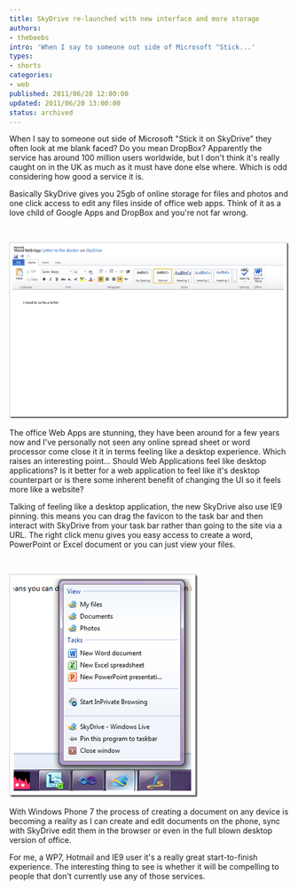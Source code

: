 ```yaml
---
title: SkyDrive re-launched with new interface and more storage
authors:
- thebeebs
intro: 'When I say to someone out side of Microsoft "Stick...'
types:
- shorts
categories:
- web
published: 2011/06/20 12:00:00
updated: 2011/06/20 13:00:00
status: archived
---
```


When I say to someone out side of Microsoft "Stick it on SkyDrive" they often look at me blank faced? Do you mean DropBox? Apparently the service has around 100 million users worldwide, but I don't think it's really caught on in the UK as much as it must have done else where. Which is odd considering how good a service it is. 

Basically SkyDrive gives you 25gb of online storage for files and photos and one click access to edit any files inside of office web apps. Think of it as a love child of Google Apps and DropBox and you're not far wrong.

&#160;

[![The word web app](images/2043.image_thumb_2CDC441A.png "Word App")](https://msdnshared.blob.core.windows.net/media/MSDNBlogsFS/prod.evol.blogs.msdn.com/CommunityServer.Blogs.Components.WeblogFiles/00/00/01/38/93/metablogapi/7217.image_1669A593.png)

The office Web Apps are stunning, they have been around for a few years now and I've personally not seen any online spread sheet or word processor come close it it in terms feeling like a desktop experience. Which raises an interesting point... Should Web Applications feel like desktop applications? Is it better for a web application to feel like it's desktop counterpart or is there some inherent benefit of changing the UI so it feels more like a website?

Talking of feeling like a desktop application, the new SkyDrive also use IE9 pinning. this means you can drag the favicon to the task bar and then interact with SkyDrive from your task bar rather than going to the site via a URL. The right click menu gives you easy access to create a word, PowerPoint or Excel document or you can just view your files.

&#160;

[![The Windows 7 jump list for the SkyDrive Website](images/1447.image_thumb_3B57403F.png "Jumplist")](https://msdnshared.blob.core.windows.net/media/MSDNBlogsFS/prod.evol.blogs.msdn.com/CommunityServer.Blogs.Components.WeblogFiles/00/00/01/38/93/metablogapi/4087.image_4427488B.png)

With Windows Phone 7 the process of creating a document on any device is becoming a reality as I can create and edit documents on the phone, sync with SkyDrive edit them in the browser or even in the full blown desktop version of office. 

For me, a WP7, Hotmail and IE9 user it's a really great start-to-finish experience. The interesting thing to see is whether it will be compelling to people that don't currently use any of those services.